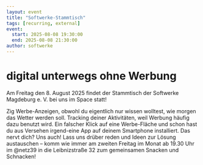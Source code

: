 ```yaml
---
layout: event
title: "Softwerke-Stammtisch"
tags: [recurring, external]
event:
  start: 2025-08-08 19:30:00
  end: 2025-08-08 21:30:00
author: softwerke
---
```


# digital unterwegs ohne Werbung

Am Freitag den 8. August 2025 findet der Stammtisch der Softwerke Magdeburg e. V. bei uns im Space statt!

Zig Werbe-Anzeigen, obwohl du eigentlich nur wissen wolltest, wie morgen das Wetter werden soll. Tracking deiner Aktivitäten, weil Werbung häufig dazu benutzt wird. Ein falscher Klick auf eine Werbe-Fläche und schon hast du aus Versehen irgend-eine App auf deinem Smartphone installiert.
Das nervt dich? Uns auch! Lass uns drüber reden und Ideen zur Lösung austauschen – komm wie immer am zweiten Freitag im Monat ab 19.30 Uhr im @netz39 in die Leibnizstraße 32 zum gemeinsamen Snacken und Schnacken!
